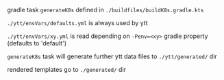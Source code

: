 gradle task `generateK8s` defined in `./buildfiles/buildK8s.gradle.kts`

`./ytt/envVars/defaults.yml` is always used by ytt

`./ytt/envVars/xy.yml` is read depending on `-Penv=<xy>` gradle property (defaults to 'default')

`generateK8s` task will generate further ytt data files to `./ytt/generated/` dir

rendered templates go to `./generated/` dir